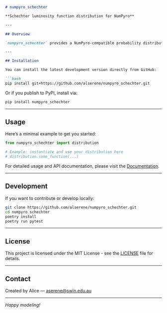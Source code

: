 ```markdown
# numpyro_schechter

**Schechter luminosity function distribution for NumPyro**

---

## Overview

`numpyro_schechter` provides a NumPyro-compatible probability distribution for Bayesian inference with Schechter luminosity functions in absolute magnitude space. Built for astronomers and statisticians, it includes a JAX-compatible custom implementation of the upper incomplete gamma function, enabling stable and differentiable modelling within probabilistic programming frameworks.

---

## Installation

You can install the latest development version directly from GitHub:

```bash
pip install git+https://github.com/alserene/numpyro_schechter.git
```

Or if you publish to PyPI, install via:

```bash
pip install numpyro_schechter
```

---

## Usage

Here’s a minimal example to get you started:

```python
from numpyro_schechter import distribution

# Example: instantiate and use your distribution here
# distribution.some_function(...)
```

For detailed usage and API documentation, please visit the [Documentation](https://your-readthedocs-url.readthedocs.io).

---

## Development

If you want to contribute or develop locally:

```bash
git clone https://github.com/alserene/numpyro_schechter.git
cd numpyro_schechter
poetry install
poetry run pytest
```

---

## License

This project is licensed under the MIT License - see the [LICENSE](LICENSE) file for details.

---

## Contact

Created by Alice — [aserene@swin.edu.au](mailto:aserene@swin.edu.au)

---

*Happy modeling!*
```
